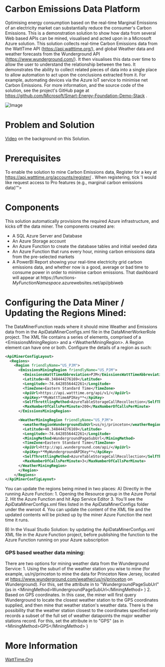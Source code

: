 # Carbon Emissions Data Platform
Optimising energy consumption based on the real-time Marginal Emissions of an electricity market can substantially reduce the consumer's Carbon Emissions.
This is a demonstration solution to show how data from several Web based APIs can be mined, visualised and acted upon in a Microsoft Azure solution. This solution collects real-time Carbon Emissions data from the WattTime API (https://api.watttime.org/), and global Weather data and weather forecasts from the Wunderground API (https://www.wunderground.com/). It then visualises this data over time to allow the user to understand the relationship between the two. It demonstrates the ability to collect related pieces of data into a single place to allow automation to act upon the conclusions extracted from it. For example, automating devices via the Azure IoT service to minimise net Carbon Emissions.
For more information, and the source code of the solution, see the project's GitHub page at https://github.com/Microsoft/Smart-Energy-Foundation-Demo-Stack .

![Image](https://github.com/Microsoft/Smart-Energy-Foundation-Demo-Stack/blob/master/Images/MarginalEmissionsDashboard.PNG)

# Problem and Solution 
[Video](https://www.youtube.com/watch?v=5VjkwxCsWv4) on the background on this Solution.


# Prerequisites
To enable the solution to mine Carbon Emissions data,  Register for a key at https://api.watttime.org/accounts/register/ . When registering, tick 'I would like request access to Pro features (e.g., marginal carbon emissions data)'">


# Components
This solution automatically provisions the required Azure infrastructure, and kicks off the data miner. The components created are: 
* A SQL Azure Server and Database
* An Azure Storage account
* An Azure Function to create the database tables and initial seeded data
* An Azure Function that runs every hour, mining carbon emissions data from the pre-selected markets
* A PowerBI Report showing your real-time electricity grid carbon emissions data, and whether now is a good, average or bad time to consume power in order to minimise carbon emissions. That dashboard will appear at https://functions-*MyFunctionNamespace*.azurewebsites.net/api/pbiweb 


# Configuring the Data Miner / Updating  the Regions Mined:
The DataMinerFunction reads where it should mine Weather and Emissions data from in the ApiDataMinerConfigs.xml file in the DataMinerWorkerRole project. The XML file contains a series of <Region> elements, comprised of a \<EmissionsMiningRegion\> and a \<WeatherMiningRegion\>. A Region element can have one or both. Configure the details  of a region as such: 
```xml
<ApiMinerConfigLayout>
  <Regions>
    <Region friendlyName="US_PJM">
      <EmissionsMiningRegion friendlyName="US_PJM">
        <EmissionsWattTimeAbbreviation>PJM</EmissionsWattTimeAbbreviation>
        <Latitude>40.348444276169</Latitude>
        <Longitude>-74.6428556442261</Longitude>
        <TimeZone>Eastern Standard Time</TimeZone>
        <ApiUrl>https://api.watttime.org/api/v1/</ApiUrl>
        <ApiKey>**MyWattTimeAPIKey**</ApiKey>
        <SelfThrottlingMethod>AzureTableStorageCallRecollection</SelfThrottlingMethod>
        <MaxNumberOfCallsPerMinute>200</MaxNumberOfCallsPerMinute>
      </EmissionsMiningRegion>

      <WeatherMiningRegion friendlyName="US_PJM">
        <weatherRegionWundergroundSubUrl>us/nj/princeton</weatherRegionWundergroundSubUrl>
        <Latitude>40.348444276169</Latitude>
        <Longitude>-74.6428556442261</Longitude>
        <MiningMethod>WundergroundPageSubUrl</MiningMethod>
        <TimeZone>Eastern Standard Time</TimeZone>
        <ApiUrl>http://api.wunderground.com/api/</ApiUrl>
        <ApiKey>**MyWundergroundAPIKey**</ApiKey>
        <SelfThrottlingMethod>AzureTableStorageCallRecollection</SelfThrottlingMethod>
        <MaxNumberOfCallsPerMinute>3</MaxNumberOfCallsPerMinute>
      </WeatherMiningRegion>
      </Region>
    </Regions>
</ApiMinerConfigLayout>
```
You can update the regions being mined in two places: 
A) Directly in the running Azure Function: 
	1. Opening the Resource group in the Azure Portal
	2. Hit the Azure Function and hit App Service Editor
	3. You'll see the ApiDataMinerConfigs.xml files listed in the ApiDataMinerConfigs folder under the wwroot
	4. You can update the content of the XML file and the updated contents will be picked up by the miner Azure Function the next time it runs. 

B) In the Visual Studio Solution: by updating the ApiDataMinerConfigs.xml XML file in the Azure Function project, before publishing the function to the Azure Function running on your Azure subscription

### GPS based weather data mining:
There are two options for mining weather data from the  Wunderground Service: 
	1. Using the suburl of the weather station you wise to mine (for example, us/nj/princeton to mine the data for Princeton New Jersey, located at https://www.wunderground.com/weather/us/nj/princeton on Wunderground). For this, set the <MiningMethod> attribute in to "WundergroundPageSubUrl" (as in \<MiningMethod\>WundergroundPageSubUrl\</MiningMethod\> )
	2. Based on GPS coordinates. In this case, the miner will first query Wunderground to locate the closest weather station to the GPS coordinates supplied, and then mine that weather station's weather data. There is the possibility that the weather station closest to the coordinates specified only records a subset of the full set of weather datapoints the major weather stations record. For this, set the <MiningMethod> attribute in to "GPS" (as in \<MiningMethod\>GPS\</MiningMethod\> )


# More Information
[WattTime.Org](http://watttime.org/)
